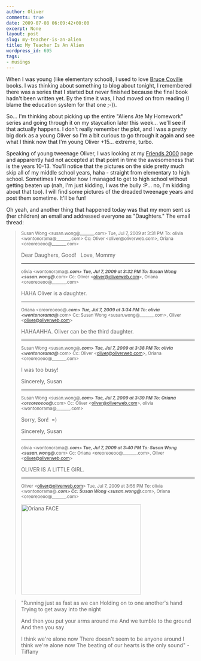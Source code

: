 ```yaml
---
author: Oliver
comments: true
date: 2009-07-08 06:09:42+00:00
excerpt: None
layout: post
slug: my-teacher-is-an-alien
title: My Teacher Is An Alien
wordpress_id: 695
tags:
- musings
---
```


When I was young (like elementary school), I used to love <a href="http://en.wikipedia.org/wiki/Bruce_Coville">Bruce Coville</a> books.  I was thinking about something to blog about tonight, I remembered there was a series that I started but never finished because the final book hadn't been written yet.  By the time it was, I had moved on from reading (I blame the education system for that one ;-)).

So... I'm thinking about picking up the entire "Aliens Ate My Homework" series and going through it on my staycation later this week... we'll see if that actually happens.  I don't really remember the plot, and I was a pretty big dork as a young Oliver so I'm a bit curious to go through it again and see what I think now that I'm young Oliver +15... extreme, turbo.

Speaking of young tweenage Oliver, I was looking at my <a href="http://www.oliverweb.com/friends2000/">Friends 2000</a> page and apparently had not accepted at that point in time the awesomeness that is the years 10-13.  You'll notice that the pictures on the side pretty much skip all of my middle school years, haha - straight from elementary to high school.  Sometimes I wonder how I managed to get to high school without getting beaten up (nah, I'm just kidding, I was the bully :P... no, I'm kidding about that too).  I will find some pictures of the dreaded tweenage years and post them sometime.  It'll be fun!

Oh yeah, and another thing that happened today was that my mom sent us (her children) an email and addressed everyone as "Daughters."  The email thread:

<blockquote class="email">
<small>Susan Wong &lt;susan.wong@_______.com&gt;
Tue, Jul 7, 2009 at 3:31 PM
To: olivia &lt;wontonorama@_______.com&gt;
Cc: Oliver &lt;oliver@oliverweb.com&gt;, Oriana &lt;oreoreoeoo@_______.com&gt;</small>

Dear Daughers,
Good!
 
Love,
Mommy

<hr/>

<small>olivia &lt;wontonorama@_______.com&gt;
Tue, Jul 7, 2009 at 3:32 PM
To: Susan Wong &lt;susan.wong@_______.com&gt;
Cc: Oliver &lt;oliver@oliverweb.com&gt;, Oriana &lt;oreoreoeoo@_______.com&gt;</small>

HAHA Oliver is a daughter.

<hr/>

<small>Oriana &lt;oreoreoeoo@_______.com&gt;
Tue, Jul 7, 2009 at 3:34 PM
To: olivia &lt;wontonorama@_______.com&gt;
Cc: Susan Wong &lt;susan.wong@_______.com&gt;, Oliver &lt;oliver@oliverweb.com&gt;</small>

HAHAAHHA.
Oliver can be the third daughter.

<hr/>

<small>Susan Wong &lt;susan.wong@_______.com&gt;
Tue, Jul 7, 2009 at 3:38 PM
To: olivia &lt;wontonorama@_______.com&gt;
Cc: Oliver &lt;oliver@oliverweb.com&gt;, Oriana &lt;oreoreoeoo@_______.com&gt;</small>

I was too busy!

Sincerely,
Susan

<hr/>


<small>Susan Wong &lt;susan.wong@_______.com&gt;
Tue, Jul 7, 2009 at 3:39 PM
To: Oriana &lt;oreoreoeoo@_______.com&gt;
Cc: Oliver &lt;oliver@oliverweb.com&gt;, olivia &lt;wontonorama@_______.com&gt;</small>

Sorry, Son!  =)


Sincerely,
Susan

<hr/>

<small>olivia &lt;wontonorama@_______.com&gt;
Tue, Jul 7, 2009 at 3:40 PM
To: Susan Wong &lt;susan.wong@_______.com&gt;
Cc: Oriana &lt;oreoreoeoo@_______.com&gt;, Oliver &lt;oliver@oliverweb.com&gt;</small>

OLIVER IS A LITTLE GIRL.

<hr/>

<small>Oliver &lt;oliver@oliverweb.com&gt;
Tue, Jul 7, 2009 at 3:56 PM
To: olivia &lt;wontonorama@_______.com&gt;
Cc: Susan Wong &lt;susan.wong@_______.com&gt;, Oriana &lt;oreoreoeoo@_______.com&gt;</small>

<img src="http://www.owiber.com/wp-content/uploads/2009/07/face.jpg" alt="Oriana FACE" title="Oriana FACE" width="320" height="240" class="alignnone size-full wp-image-700" />

</blockquote>


<blockquote class="lyrics">"Running just as fast as we can
Holding on to one another's hand
Trying to get away into the night

And then you put your arms around me
And we tumble to the ground
And then you say

I think we're alone now
There doesn't seem to be anyone around
I think we're alone now
The beating of our hearts is the only sound" - Tiffany</blockquote>